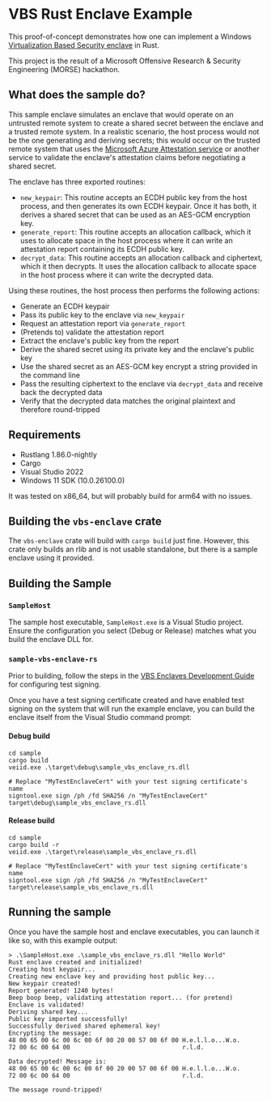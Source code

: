 # VBS Rust Enclave Example

This proof-of-concept demonstrates how one can implement a Windows [Virtualization Based Security enclave](https://learn.microsoft.com/en-us/windows/win32/trusted-execution/vbs-enclaves) in Rust.

This project is the result of a Microsoft Offensive Research & Security Engineering (MORSE) hackathon.

## What does the sample do?

This sample enclave simulates an enclave that would operate on an untrusted remote system to create a shared secret between the enclave and a trusted remote system. In a realistic scenario, the host process would not be the one generating and deriving secrets; this would occur on the trusted remote system that uses the [Microsoft Azure Attestation service](https://learn.microsoft.com/en-us/azure/attestation/overview) or another service to validate the enclave's attestation claims before negotiating a shared secret.

The enclave has three exported routines:
- `new_keypair`: This routine accepts an ECDH public key from the host process, and then generates its own ECDH keypair. Once it has both, it derives a shared secret that can be used as an AES-GCM encryption key.
- `generate_report`: This routine accepts an allocation callback, which it uses to allocate space in the host process where it can write an attestation report containing its ECDH public key.
- `decrypt_data`: This routine accepts an allocation callback and ciphertext, which it then decrypts. It uses the allocation callback to allocate space in the host process where it can write the decrypted data.

Using these routines, the host process then performs the following actions:
- Generate an ECDH keypair
- Pass its public key to the enclave via `new_keypair`
- Request an attestation report via `generate_report`
- (Pretends to) validate the attestation report
- Extract the enclave's public key from the report
- Derive the shared secret using its private key and the enclave's public key
- Use the shared secret as an AES-GCM key encrypt a string provided in the command line
- Pass the resulting ciphertext to the enclave via `decrypt_data` and receive back the decrypted data
- Verify that the decrypted data matches the original plaintext and therefore round-tripped

## Requirements

- Rustlang 1.86.0-nightly
- Cargo
- Visual Studio 2022
- Windows 11 SDK (10.0.26100.0)

It was tested on x86_64, but will probably build for arm64 with no issues.

## Building the `vbs-enclave` crate

The `vbs-enclave` crate will build with `cargo build` just fine. However, this crate only builds an rlib and is not usable standalone, but there is a sample enclave using it provided.

## Building the Sample

### `SampleHost`

The sample host executable, `SampleHost.exe` is a Visual Studio project. Ensure the configuration you select (Debug or Release) matches what you build the enclave DLL for.  

### `sample-vbs-enclave-rs`

Prior to building, follow the steps in the [VBS Enclaves Development Guide](https://learn.microsoft.com/en-us/windows/win32/trusted-execution/vbs-enclaves-dev-guide#step-3-signing-vbs-enclave-dlls) for configuring test signing.

Once you have a test signing certificate created and have enabled test signing on the system that will run the example enclave, you can build the enclave itself from the Visual Studio command prompt:

#### Debug build

```
cd sample
cargo build
veiid.exe .\target\debug\sample_vbs_enclave_rs.dll

# Replace "MyTestEnclaveCert" with your test signing certificate's name
signtool.exe sign /ph /fd SHA256 /n "MyTestEnclaveCert" target\debug\sample_vbs_enclave_rs.dll
```

#### Release build

```
cd sample
cargo build -r
veiid.exe .\target\release\sample_vbs_enclave_rs.dll

# Replace "MyTestEnclaveCert" with your test signing certificate's name
signtool.exe sign /ph /fd SHA256 /n "MyTestEnclaveCert" target\release\sample_vbs_enclave_rs.dll
```

## Running the sample

Once you have the sample host and enclave executables, you can launch it like so, with this example output:

```
> .\SampleHost.exe .\sample_vbs_enclave_rs.dll "Hello World"
Rust enclave created and initialized!
Creating host keypair...
Creating new enclave key and providing host public key...
New keypair created!
Report generated! 1240 bytes!
Beep boop beep, validating attestation report... (for pretend)
Enclave is validated!
Deriving shared key...
Public key imported successfully!
Successfully derived shared ephemeral key!
Encrypting the message:
48 00 65 00 6c 00 6c 00 6f 00 20 00 57 00 6f 00 H.e.l.l.o...W.o.
72 00 6c 00 64 00                               r.l.d.

Data decrypted! Message is:
48 00 65 00 6c 00 6c 00 6f 00 20 00 57 00 6f 00 H.e.l.l.o...W.o.
72 00 6c 00 64 00                               r.l.d.

The message round-tripped!
```